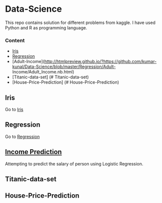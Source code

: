 # Data-Science
This repo contains solution for different problems from kaggle. I have used Python and R as programming language.
### Content
- [Iris](#iris)
- [Regression](#regression)
- [Adult-Income](http://htmlpreview.github.io/?https://github.com/kumar-kunal/Data-Science/blob/master/Regression/Adult-  Income/Adult_Income.nb.html)
- [Titanic-data-set] (# Titanic-data-set)
- [House-Price-Prediction] (# House-Price-Prediction)



## Iris
Go to [Iris](http://htmlpreview.github.io/?https://github.com/kumar-kunal/Data-Science/blob/master/Iris/Iris_Notebook.nb.html)
## Regression
Go to [Regression](http://htmlpreview.github.io/?https://github.com/kumar-kunal/Data-Science/blob/master/Regression/regression1/Linear-Regression.nb.html)
## [Income Prediction](http://htmlpreview.github.io/?https://github.com/kumar-kunal/Data-Science/blob/master/Regression/Adult-Income/Adult_Income.nb.html)
Attempting to predict the salary of person using Logistic Regression.

## Titanic-data-set
## House-Price-Prediction
